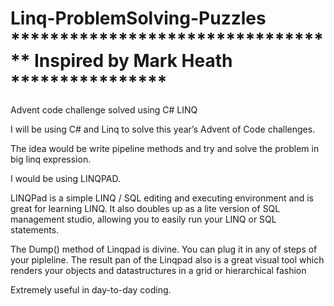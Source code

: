 # Linq-ProblemSolving-Puzzles    ********************************** Inspired by Mark Heath ****************
Advent code challenge solved using C# LINQ


I will be using C# and Linq to solve this year’s Advent of Code challenges. 

The idea would be write pipeline methods and try and solve the problem in big linq expression. 

I would be using LINQPAD.

 LINQPad is a simple LINQ / SQL editing and executing environment and is great for learning LINQ. 
 It also doubles up as a lite version of SQL management studio, allowing you to easily run your LINQ or SQL statements.
 
 The Dump() method of Linqpad is divine. You can plug it in any of steps of your pipleline.
 The result pan of the Linqpad also is a great visual tool which renders your objects and datastructures in a grid or hierarchical fashion
 
 Extremely useful in day-to-day coding. 
